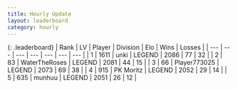```yaml
---
title: Hourly Update
layout: leaderboard
category: hourly
---
```


{: .leaderboard}
| Rank | LV | Player | Division | Elo | Wins | Losses |
| --- | --- | --- | --- | --- | --- | --- |
| <span data-change="0">1</span> | 1611 | <span title="ID: 692745">unki</span> | LEGEND | <span data-change="3">2086</span> | <span data-change="1">77</span> | <span data-change="0">32</span> |
| <span data-change="0">2</span> | 83 | <span title="ID: 773086">WaterTheRoses</span> | LEGEND | <span data-change="0">2081</span> | <span data-change="0">44</span> | <span data-change="0">15</span> |
| <span data-change="0">3</span> | 66 | <span title="ID: 773025">Player773025</span> | LEGEND | <span data-change="-8">2073</span> | <span data-change="1">69</span> | <span data-change="1">38</span> |
| <span data-change="14">4</span> | 915 | <span title="ID: 427478">PK Moritz</span> | LEGEND | <span data-change="54">2052</span> | <span data-change="6">29</span> | <span data-change="0">14</span> |
| <span data-change="-1">5</span> | 635 | <span title="ID: 207149">munhuu</span> | LEGEND | <span data-change="-10">2051</span> | <span data-change="1">26</span> | <span data-change="1">12</span> |